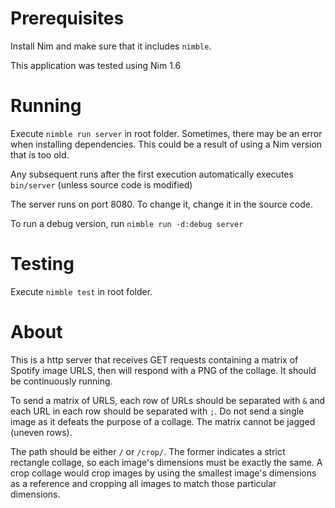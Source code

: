 # Prerequisites

Install Nim and make sure that it includes `nimble`.

This application was tested using Nim 1.6

# Running

Execute `nimble run server` in root folder.
Sometimes, there may be an error when installing dependencies. This could be
a result of using a Nim version that is too old.

Any subsequent runs after the first execution automatically executes `bin/server`
(unless source code is modified)

The server runs on port 8080. To change it, change it in the source code.

To run a debug version, run `nimble run -d:debug server`

# Testing

Execute `nimble test` in root folder.

# About

This is a http server that receives GET requests containing a matrix of Spotify
image URLS, then will respond with a PNG of the collage. It should be
continuously running.

To send a matrix of URLS, each row of URLs should be separated with `&` and each URL
in each row should be separated with `;`. Do not send a single image as it defeats
the purpose of a collage. The matrix cannot be jagged (uneven rows).

The path should be either `/` or `/crop/`. The former indicates
a strict rectangle collage, so each image's dimensions must be exactly the same.
A crop collage would crop images by using the smallest image's dimensions as a reference
and cropping all images to match those particular dimensions.
